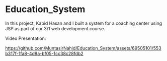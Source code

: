 # Education_System

In this project, Kabid Hasan and I built a system for a coaching center using JSP as part of our 3/1 web development course.

Video Presentation:

https://github.com/MuntasirNahid/Education_System/assets/69505101/553b317f-1fa8-4d8a-bf05-1cc38c28fdb2

